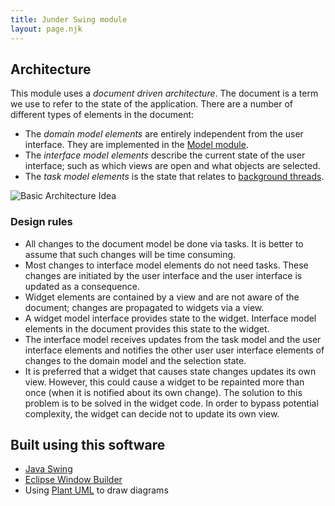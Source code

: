 ```yaml
---
title: Junder Swing module
layout: page.njk
---
```


## Architecture

This module uses a *document driven architecture*.  The document is a term we use to refer to the state of the application.  There are a number of different types of elements in the document:
  - The *domain model elements* are entirely independent from the user interface.  They are implemented in the [Model module](/model).
  - The *interface model elements* describe the current state of the user interface; such as which views are open and what objects are selected. 
  - The *task model elements* is the state that relates to [background threads](https://docs.oracle.com/javase/tutorial/uiswing/concurrency/worker.html).  


![Basic Architecture Idea](/images/swing_module.png)

### Design rules         
 - All changes to the document model be done via tasks.  It is better to assume that such changes will be time consuming.
 - Most changes to interface model elements do not need tasks.  These changes are initiated by the user interface and the user interface is updated as a consequence.  
 - Widget elements are contained by a view and are not aware of the document; changes are propagated to widgets via a view. 
 - A widget model interface provides state to the widget.  Interface model elements in the document provides this state to the widget. 
 - The interface model receives updates from the task model and the user interface elements and notifies the other user user interface elements of changes to the domain model and the selection state.
 - It is preferred that a widget that causes state changes updates its own view. However, this could cause a widget to be repainted more than once (when it is notified about its own change).  The solution to this problem is to be solved in the widget code. In order to bypass potential complexity, the widget can decide not to update its own view.
 
## Built using this software

  * [Java Swing](https://docs.oracle.com/javase/tutorial/uiswing/)
  * [Eclipse Window Builder](https://eclipse.org/windowbuilder/) 
  * Using [Plant UML](http://www.plantuml.com/plantuml/uml/SyfFKj2rKt3CoKnELR1Io4ZDoSa70000) to draw diagrams
 